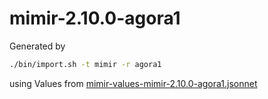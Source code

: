 # mimir-2.10.0-agora1

Generated by

```bash
./bin/import.sh -t mimir -r agora1
```

using Values from [mimir-values-mimir-2.10.0-agora1.jsonnet](../bin/mimir-values-mimir-2.10.0-agora1.jsonnet)
